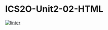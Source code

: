 # ICS2O-Unit2-02-HTML
[![linter](https://github.com/Trent-Hodgins/ICS2O-Unit2-02-HTML/workflows/linter/badge.svg)](https://github.com/marketplace/actions/super-linter)
